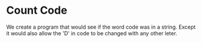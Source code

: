 Count Code
================

We create a program that would see if the word code was in a string. Except it would also allow the 'D' in code to be changed with any other leter.